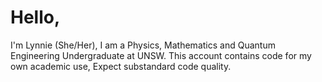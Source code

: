 # Hello,
I'm Lynnie (She/Her), 
I am a Physics, Mathematics and Quantum Engineering Undergraduate at UNSW.
This account contains code for my own academic use, Expect substandard code quality.

